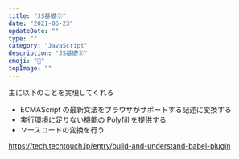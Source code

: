 ```yaml
---
title: "JS基礎③"
date: "2021-06-23"
updateDate: ""
type: ""
category: "JavaScript"
description: "JS基礎③"
emoji: "🍃"
topImage: ""
---
```


主に以下のことを実現してくれる

- ECMAScript の最新文法をブラウザがサポートする記述に変換する
- 実行環境に足りない機能の Polyfill を提供する
- ソースコードの変換を行う

https://tech.techtouch.jp/entry/build-and-understand-babel-plugin
